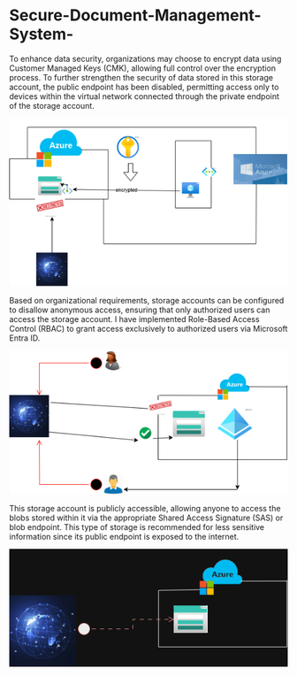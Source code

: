 # Secure-Document-Management-System-
To enhance data security, organizations may choose to encrypt data using Customer Managed Keys (CMK), allowing full control over the encryption process. To further strengthen the security of data stored in this storage account, the public endpoint has been disabled, permitting access only to devices within the virtual network connected through the private endpoint of the storage account.

![alt text](<privateEndPoint (1).png>)

Based on organizational requirements, storage accounts can be configured to disallow anonymous access, ensuring that only authorized users can access the storage account. I have implemented Role-Based Access Control (RBAC) to grant access exclusively to authorized users via Microsoft Entra ID.

![alt text](privateAnonymous.png)

This storage account is publicly accessible, allowing anyone to access the blobs stored within it via the appropriate Shared Access Signature (SAS) or blob endpoint. This type of storage is recommended for less sensitive information since its public endpoint is exposed to the internet.

![alt text](publicInternet.drawio.png)
